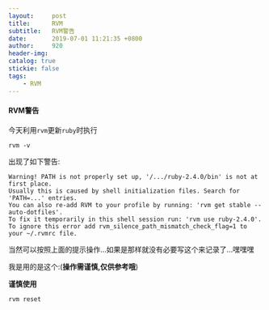 ```yaml
---
layout:     post
title:      RVM
subtitle:   RVM警告
date:       2019-07-01 11:21:35 +0800
author:     920
header-img: 
catalog: true
stickie: false
tags:
    - RVM
---
```


#### RVM警告

今天利用`rvm`更新`ruby`时执行


```
rvm -v
```

出现了如下警告:


```
Warning! PATH is not properly set up, '/.../ruby-2.4.0/bin' is not at first place.
Usually this is caused by shell initialization files. Search for 'PATH=...' entries.
You can also re-add RVM to your profile by running: 'rvm get stable --auto-dotfiles'.
To fix it temporarily in this shell session run: 'rvm use ruby-2.4.0'.
To ignore this error add rvm_silence_path_mismatch_check_flag=1 to your ~/.rvmrc file.
```

当然可以按照上面的提示操作...如果是那样就没有必要写这个来记录了...嘿嘿嘿

我是用的是这个:(**操作需谨慎,仅供参考哦**)

**谨慎使用**

```
rvm reset
```







